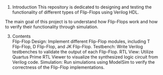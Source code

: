 1. Introduction
This repository is dedicated to designing and testing the functionality of different types of Flip-Flops using Verilog HDL.

The main goal of this project is to understand how Flip-Flops work and how to verify their functionality through simulation.

3. Contents   
   Flip-Flop Design: Implement different Flip-Flop modules, including T Flip-Flop, D Flip-Flop, and JK Flip-Flop.
   Testbench: Write Verilog testbenches to validate the output of each Flip-Flop.
   RTL View: Utilize Quartus Prime RTL Viewer to visualize the synthesized logic circuit from Verilog code.
   Simulation: Run simulations using ModelSim to verify the correctness of the Flip-Flop implementations.
